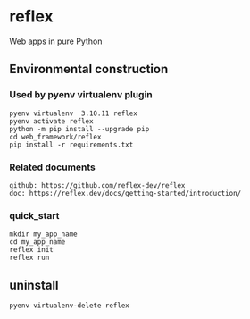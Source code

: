 # reflex

Web apps in pure Python

## Environmental construction

### Used by pyenv virtualenv plugin

    pyenv virtualenv  3.10.11 reflex
    pyenv activate reflex
    python -m pip install --upgrade pip
    cd web_framework/reflex
    pip install -r requirements.txt

### Related documents

    github: https://github.com/reflex-dev/reflex
    doc: https://reflex.dev/docs/getting-started/introduction/

### quick_start
    mkdir my_app_name
    cd my_app_name
    reflex init
    reflex run

## uninstall

    pyenv virtualenv-delete reflex
